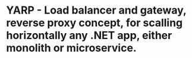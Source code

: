 # YARP - Load balancer and gateway, reverse proxy concept, for scalling horizontally any .NET app, either monolith or microservice.